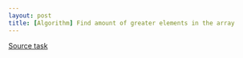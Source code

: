 ```yaml
---
layout: post
title: [Algorithm] Find amount of greater elements in the array
---
```






[Source task](http://www.careercup.com/question?id=5631660689195008) 
